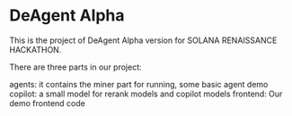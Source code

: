 DeAgent Alpha
===
This is the project of DeAgent Alpha version for SOLANA RENAISSANCE HACKATHON.

There are three parts in our project:

agents: it contains the miner part for running, some basic agent demo
copilot: a small model for rerank models and copilot models
frontend: Our demo frontend code
